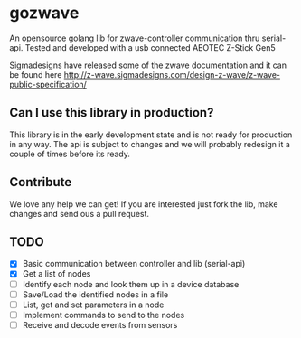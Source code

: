 # gozwave
An opensource golang lib for zwave-controller communication thru serial-api. Tested and developed with a usb connected AEOTEC Z-Stick Gen5

Sigmadesigns have released some of the zwave documentation and it can be found here http://z-wave.sigmadesigns.com/design-z-wave/z-wave-public-specification/

## Can I use this library in production?
This library is in the early development state and is not ready for production in any way. The api is subject to changes and we will probably redesign it a couple of times before its ready.

## Contribute
We love any help we can get! If you are interested just fork the lib, make changes and send ous a pull request. 

## TODO
- [x] Basic communication between controller and lib (serial-api)
- [x] Get a list of nodes
- [ ] Identify each node and look them up in a device database
- [ ] Save/Load the identified nodes in a file
- [ ] List, get and set parameters in a node
- [ ] Implement commands to send to the nodes
- [ ] Receive and decode events from sensors

